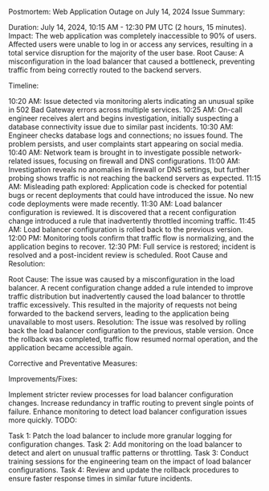 Postmortem: Web Application Outage on July 14, 2024
Issue Summary:

Duration: July 14, 2024, 10:15 AM - 12:30 PM UTC (2 hours, 15 minutes).
Impact: The web application was completely inaccessible to 90% of users. Affected users were unable to log in or access any services, resulting in a total service disruption for the majority of the user base.
Root Cause: A misconfiguration in the load balancer that caused a bottleneck, preventing traffic from being correctly routed to the backend servers.

Timeline:

10:20 AM: Issue detected via monitoring alerts indicating an unusual spike in 502 Bad Gateway errors across multiple services.
10:25 AM: On-call engineer receives alert and begins investigation, initially suspecting a database connectivity issue due to similar past incidents.
10:30 AM: Engineer checks database logs and connections; no issues found. The problem persists, and user complaints start appearing on social media.
10:40 AM: Network team is brought in to investigate possible network-related issues, focusing on firewall and DNS configurations.
11:00 AM: Investigation reveals no anomalies in firewall or DNS settings, but further probing shows traffic is not reaching the backend servers as expected.
11:15 AM: Misleading path explored: Application code is checked for potential bugs or recent deployments that could have introduced the issue. No new code deployments were made recently.
11:30 AM: Load balancer configuration is reviewed. It is discovered that a recent configuration change introduced a rule that inadvertently throttled incoming traffic.
11:45 AM: Load balancer configuration is rolled back to the previous version.
12:00 PM: Monitoring tools confirm that traffic flow is normalizing, and the application begins to recover.
12:30 PM: Full service is restored; incident is resolved and a post-incident review is scheduled.
Root Cause and Resolution:

Root Cause: The issue was caused by a misconfiguration in the load balancer. A recent configuration change added a rule intended to improve traffic distribution but inadvertently caused the load balancer to throttle traffic excessively. This resulted in the majority of requests not being forwarded to the backend servers, leading to the application being unavailable to most users.
Resolution: The issue was resolved by rolling back the load balancer configuration to the previous, stable version. Once the rollback was completed, traffic flow resumed normal operation, and the application became accessible again.

Corrective and Preventative Measures:

Improvements/Fixes:

Implement stricter review processes for load balancer configuration changes.
Increase redundancy in traffic routing to prevent single points of failure.
Enhance monitoring to detect load balancer configuration issues more quickly.
TODO:

Task 1: Patch the load balancer to include more granular logging for configuration changes.
Task 2: Add monitoring on the load balancer to detect and alert on unusual traffic patterns or throttling.
Task 3: Conduct training sessions for the engineering team on the impact of load balancer configurations.
Task 4: Review and update the rollback procedures to ensure faster response times in similar future incidents.

